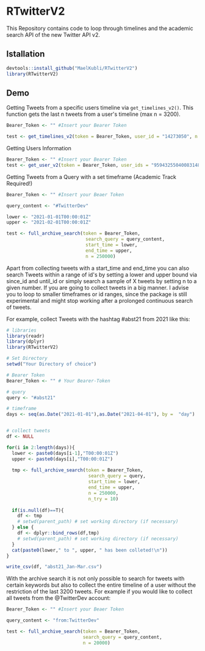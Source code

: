 # RTwitterV2
This Repository contains code to loop through timelines and the academic search API of the new Twitter API v2.


## Istallation
```r
devtools::install_github("MaelKubli/RTwitterV2")
library(RTwitterV2)
```

## Demo
Getting Tweets from a specific users timeline via `get_timelines_v2()`. This function gets the last n tweets from a user's timeline (max n = 3200).

```r
Bearer_Token <- "" #Insert your Bearer Token

test <- get_timelines_v2(token = Bearer_Token, user_id = "14273050", n = 100)
```

Getting Users Information

```r
Bearer_Token <- "" #Insert your Bearer Token
test <- get_user_v2(token = Bearer_Token, user_ids = "959432550400831488,62777265,14273050")
```

Getting Tweets from a Query with a set timeframe (Academic Track Required!)

```r
Bearer_Token <- "" #Insert your Beaer Token

query_content <- "#TwitterDev"

lower <- "2021-01-01T00:00:01Z"
upper <- "2021-02-01T00:00:01Z"

test <- full_archive_search(token = Bearer_Token, 
                             search_query = query_content, 
                             start_time = lower, 
                             end_time = upper, 
                             n = 250000)

```

Apart from collecting tweets with a start_time and end_time you can also search Tweets within a range of id's by setting a lower and upper bound via since_id and until_id or simply search a sample of X tweets by setting n to a given number.
If you are going to collect tweets in a big manner. I advise you to loop to smaller timeframes or id ranges, since the package is still experimental and might stop working after a prolonged continuous search of tweets. 

For example, collect Tweets with the hashtag #abst21 from 2021 like this:

```r
# libraries
library(readr)
library(dplyr)
library(RTwitterV2)

# Set Directory
setwd("Your Directory of choice")

# Bearer Token
Bearer_Token <- "" # Your Bearer-Token

# query
query <- "#abst21"

# timeframe
days <- seq(as.Date("2021-01-01"),as.Date("2021-04-01"), by =  "day")


# collect tweets
df <- NULL

for(i in 2:length(days)){
  lower <- paste0(days[i-1],"T00:00:01Z")
  upper <- paste0(days[i],"T00:00:01Z")
  
  tmp <- full_archive_search(token = Bearer_Token, 
                              search_query = query, 
                              start_time = lower, 
                              end_time = upper, 
                              n = 250000,
                              n_try = 10)
  
  if(is.null(df)==T){
    df <- tmp
    # setwd(parent_path) # set working directory (if necessary)
  } else {
    df <- dplyr::bind_rows(df,tmp)
    # setwd(parent_path) # set working directory (if necessary)
  }
  cat(paste0(lower," to ", upper, " has been colleted!\n"))  
}

write_csv(df, "abst21_Jan-Mar.csv")

```

With the archive search it is not only possible to search for tweets with certain keywords but also to collect the entire timeline of a user without the restriction of the last 3200 tweets. 
For example if you would like to collect all tweets from the @TwitterDev account:

```R
Bearer_Token <- "" #Insert your Beaer Token

query_content <- "from:TwitterDev"

test <- full_archive_search(token = Bearer_Token, 
                            search_query = query_content, 
                            n = 20000)

```